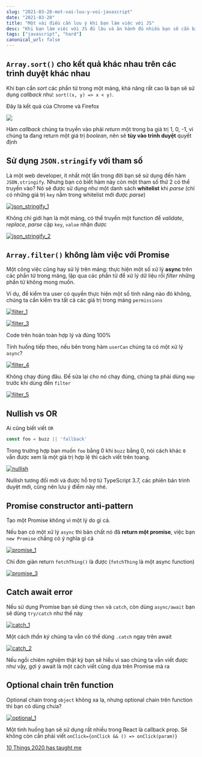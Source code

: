 ```yaml
---
slug: "2021-03-28-mot-vai-luu-y-voi-javascript"
date: "2021-03-28"
title: "Một vài điều cần lưu ý khi bạn làm việc với JS"
desc: "Khi bạn làm việc với JS đủ lâu và ăn hành đủ nhiều bạn sẽ cần biết đến những đặc điểm rất riêng của JS"
tags: ["javascript", "hard"]
canonical_url: false
---
```


## `Array.sort()` cho kết quả khác nhau trên các trình duyệt khác nhau

Khi bạn cần *sort* các phần tử trong một mảng, khả năng rất cao là bạn sẽ sử dụng *callback* như: `sort((x, y) => x < y)`.

Đây là kết quả của Chrome và Firefox

![](https://res.cloudinary.com/practicaldev/image/fetch/s--s1SlEvCn--/c_limit%2Cf_auto%2Cfl_progressive%2Cq_auto%2Cw_880/https://dev-to-uploads.s3.amazonaws.com/uploads/articles/63i4pdemdrcltmlcfmy7.png)

Hàm *callback* chúng ta truyền vào phải *return* một trong ba giá trị 1, 0, -1, vì chúng ta đang return một giá trị *boolean*, nên sẽ **tùy vào trình duyệt** quyết định

##  Sử dụng `JSON.stringify` với tham số

Là một web developer, ít nhất một lần trong đời bạn sẽ sử dụng đến hàm `JSON.stringify`. Nhưng bạn có biết hàm này còn một tham số thứ 2 có thể truyền vào? Nó sẽ được sử dụng như một danh sách **whitelist** khi *parse* (chỉ có những giá trị `key` nằm trong whitelist mới được *parse*)

[![json_stringify_1](https://res.cloudinary.com/practicaldev/image/fetch/s--1m2M-1nL--/c_limit%2Cf_auto%2Cfl_progressive%2Cq_auto%2Cw_880/https://dev-to-uploads.s3.amazonaws.com/uploads/articles/2mot0de4qunp1jz9drti.png)](https://res.cloudinary.com/practicaldev/image/fetch/s--1m2M-1nL--/c_limit%2Cf_auto%2Cfl_progressive%2Cq_auto%2Cw_880/https://dev-to-uploads.s3.amazonaws.com/uploads/articles/2mot0de4qunp1jz9drti.png)

Không chỉ giới hạn là một mảng, có thể truyền một function để *validate*, *replace*, *parse* cặp `key`, `value` nhận được

[![json_stringify_2](https://res.cloudinary.com/practicaldev/image/fetch/s--LKLRzNjN--/c_limit%2Cf_auto%2Cfl_progressive%2Cq_auto%2Cw_880/https://dev-to-uploads.s3.amazonaws.com/uploads/articles/87gpt399syw126i3lnw5.png)](https://res.cloudinary.com/practicaldev/image/fetch/s--LKLRzNjN--/c_limit%2Cf_auto%2Cfl_progressive%2Cq_auto%2Cw_880/https://dev-to-uploads.s3.amazonaws.com/uploads/articles/87gpt399syw126i3lnw5.png)

## `Array.filter()` không làm việc với Promise

Một công việc cũng hay sử lý trên mảng: thực hiện một số xử lý **async** trên các phần tử trong mảng, lặp qua các phần tử để xử lý dữ liệu rồi *filter* những phần tử không mong muốn.

Ví dụ, để kiểm tra user có quyền thực hiện một số tính năng nào đó không, chúng ta cần kiểm tra tất cả các giá trị trong mảng `permissions`

[![filter_1](https://res.cloudinary.com/practicaldev/image/fetch/s--zxtRNXjO--/c_limit%2Cf_auto%2Cfl_progressive%2Cq_auto%2Cw_880/https://dev-to-uploads.s3.amazonaws.com/uploads/articles/i8ph059u9575f29hmqjz.png)](https://res.cloudinary.com/practicaldev/image/fetch/s--zxtRNXjO--/c_limit%2Cf_auto%2Cfl_progressive%2Cq_auto%2Cw_880/https://dev-to-uploads.s3.amazonaws.com/uploads/articles/i8ph059u9575f29hmqjz.png)

[![filter_3](https://res.cloudinary.com/practicaldev/image/fetch/s--RY4XUoXw--/c_limit%2Cf_auto%2Cfl_progressive%2Cq_auto%2Cw_880/https://dev-to-uploads.s3.amazonaws.com/uploads/articles/5d2v4ingkoxlvrjrynwv.png)](https://res.cloudinary.com/practicaldev/image/fetch/s--RY4XUoXw--/c_limit%2Cf_auto%2Cfl_progressive%2Cq_auto%2Cw_880/https://dev-to-uploads.s3.amazonaws.com/uploads/articles/5d2v4ingkoxlvrjrynwv.png)

Code trên hoàn toàn hợp lý và đúng 100%

Tính huống tiếp theo, nếu bên trong hàm `userCan` chúng ta có một xử lý `async`?

[![filter_4](https://res.cloudinary.com/practicaldev/image/fetch/s--4PNbNENY--/c_limit%2Cf_auto%2Cfl_progressive%2Cq_auto%2Cw_880/https://dev-to-uploads.s3.amazonaws.com/uploads/articles/as0sblsgjwbz52jqah2j.png)](https://res.cloudinary.com/practicaldev/image/fetch/s--4PNbNENY--/c_limit%2Cf_auto%2Cfl_progressive%2Cq_auto%2Cw_880/https://dev-to-uploads.s3.amazonaws.com/uploads/articles/as0sblsgjwbz52jqah2j.png)

Không chạy đúng đâu. Để sửa lại cho nó chạy đúng, chúng ta phải dùng `map` trước khi dùng đến `filter`

[![filter_5](https://res.cloudinary.com/practicaldev/image/fetch/s--dK138iQ1--/c_limit%2Cf_auto%2Cfl_progressive%2Cq_auto%2Cw_880/https://dev-to-uploads.s3.amazonaws.com/uploads/articles/8p5nocab1xkyjss5jl09.png)](https://res.cloudinary.com/practicaldev/image/fetch/s--dK138iQ1--/c_limit%2Cf_auto%2Cfl_progressive%2Cq_auto%2Cw_880/https://dev-to-uploads.s3.amazonaws.com/uploads/articles/8p5nocab1xkyjss5jl09.png)

## Nullish vs OR

Ai cũng biết viết `OR`

```js
const foo = buzz || 'fallback'
```

Trong trường hợp bạn muốn `foo` bằng 0 khi `buzz` bằng 0, nói cách khác `0` vẫn được xem là một giá trị hợp lệ thì cách viết trên toang.

[![nullish](https://res.cloudinary.com/practicaldev/image/fetch/s--QoLPcQ4s--/c_limit%2Cf_auto%2Cfl_progressive%2Cq_auto%2Cw_880/https://dev-to-uploads.s3.amazonaws.com/uploads/articles/ai8rwv56h5ymun1vpi6h.png)](https://res.cloudinary.com/practicaldev/image/fetch/s--QoLPcQ4s--/c_limit%2Cf_auto%2Cfl_progressive%2Cq_auto%2Cw_880/https://dev-to-uploads.s3.amazonaws.com/uploads/articles/ai8rwv56h5ymun1vpi6h.png)

Nullish tương đối mới và được hỗ trợ từ TypeScript 3.7, các phiên bản trình duyệt mới, cũng nên lưu ý điểm này nhé.

## Promise constructor anti-pattern

Tạo một Promise không vì một lý do gì cả.

Nếu bạn có một xử lý `async` thì bản chất nó đã **return một promise**, việc bạn `new Promise` chẳng có ý nghĩa gì cả

[![promise_1](https://res.cloudinary.com/practicaldev/image/fetch/s--C-1fI-Bz--/c_limit%2Cf_auto%2Cfl_progressive%2Cq_auto%2Cw_880/https://dev-to-uploads.s3.amazonaws.com/uploads/articles/98tp5ldyr4065np0skt5.png)](https://res.cloudinary.com/practicaldev/image/fetch/s--C-1fI-Bz--/c_limit%2Cf_auto%2Cfl_progressive%2Cq_auto%2Cw_880/https://dev-to-uploads.s3.amazonaws.com/uploads/articles/98tp5ldyr4065np0skt5.png)

Chỉ đơn giản return `fetchThing()` là được (`fetchThing` là một async function)

[![promise_3](https://res.cloudinary.com/practicaldev/image/fetch/s--pHlwjR8x--/c_limit%2Cf_auto%2Cfl_progressive%2Cq_auto%2Cw_880/https://dev-to-uploads.s3.amazonaws.com/uploads/articles/jpyxc4hrmvepkthp1wyb.png)](https://res.cloudinary.com/practicaldev/image/fetch/s--pHlwjR8x--/c_limit%2Cf_auto%2Cfl_progressive%2Cq_auto%2Cw_880/https://dev-to-uploads.s3.amazonaws.com/uploads/articles/jpyxc4hrmvepkthp1wyb.png)

## Catch await error

Nếu sử dụng Promise bạn sẽ dùng `then` và `catch`, còn dùng `async/await` bạn sẽ dùng `try/catch` như thế này

[![catch_1](https://res.cloudinary.com/practicaldev/image/fetch/s--xRTdGBFG--/c_limit%2Cf_auto%2Cfl_progressive%2Cq_auto%2Cw_880/https://dev-to-uploads.s3.amazonaws.com/uploads/articles/w77xvropho5fnzjr3lzq.png)](https://res.cloudinary.com/practicaldev/image/fetch/s--xRTdGBFG--/c_limit%2Cf_auto%2Cfl_progressive%2Cq_auto%2Cw_880/https://dev-to-uploads.s3.amazonaws.com/uploads/articles/w77xvropho5fnzjr3lzq.png)

Một cách *thần kỳ* chúng ta vẫn có thể dùng `.catch` ngay trên await

[![catch_2](https://res.cloudinary.com/practicaldev/image/fetch/s--9_RtvCXJ--/c_limit%2Cf_auto%2Cfl_progressive%2Cq_auto%2Cw_880/https://dev-to-uploads.s3.amazonaws.com/uploads/articles/k4sca69yg3cn1t2w3q1e.png)](https://res.cloudinary.com/practicaldev/image/fetch/s--9_RtvCXJ--/c_limit%2Cf_auto%2Cfl_progressive%2Cq_auto%2Cw_880/https://dev-to-uploads.s3.amazonaws.com/uploads/articles/k4sca69yg3cn1t2w3q1e.png)

Nếu ngồi chiêm nghiệm thật kỹ bạn sẽ hiểu vì sao chúng ta vẫn viết được như vậy, gợi ý await là một cách viết cũng dựa trên Promise mà ra

## Optional chain trên function

Optional chain trong `object` không xa lạ, nhưng optional chain trên function thì bạn có dùng chưa?

[![optional_1](https://res.cloudinary.com/practicaldev/image/fetch/s--GS_uEqqr--/c_limit%2Cf_auto%2Cfl_progressive%2Cq_auto%2Cw_880/https://dev-to-uploads.s3.amazonaws.com/uploads/articles/57rtruthopibgpvl5pcz.png)](https://res.cloudinary.com/practicaldev/image/fetch/s--GS_uEqqr--/c_limit%2Cf_auto%2Cfl_progressive%2Cq_auto%2Cw_880/https://dev-to-uploads.s3.amazonaws.com/uploads/articles/57rtruthopibgpvl5pcz.png)

Một tình huống bạn sẽ sử dụng rất nhiều trong React là callback prop. Sẽ không còn cần phải viết `onClick={onClick && () => onClick(param)}`


[10 Things 2020 has taught me](https://dev.to/joakimunge/10-things-2020-has-taught-me-nfj)

